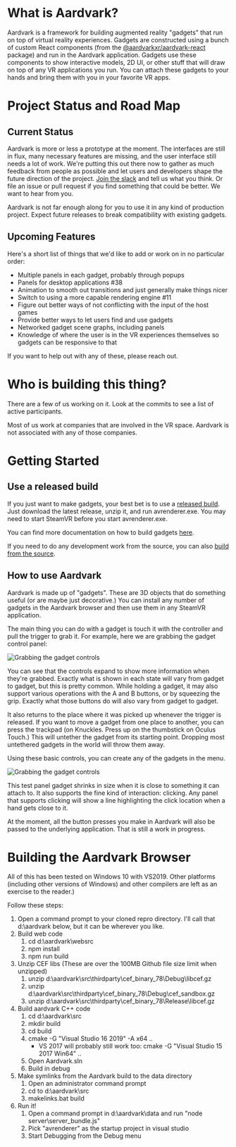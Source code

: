 # What is Aardvark?

Aardvark is a framework for building augmented reality "gadgets" that run on top of virtual reality experiences. 
Gadgets are constructed using a bunch of custom React components (from the [@aardvarkxr/aardvark-react](https://www.npmjs.com/package/@aardvarkxr/aardvark-react) package) and run in the Aardvark application.
Gadgets use these components to show interactive models, 2D UI, or other stuff that will draw on top of any VR applications you run.
You can attach these gadgets to your hands and bring them with you in your favorite VR apps.

# Project Status and Road Map

## Current Status

Aardvark is more or less a prototype at the moment.
The interfaces are still in flux, many necessary features are missing, and the user interface still needs a lot of work.
We're putting this out there now to gather as much feedback from people as possible and let users and developers shape the future direction of the project. 
[Join the slack](https://join.slack.com/t/aardvarkxr/shared_invite/enQtODU1MTM3NjI5OTg3LTM0MGI4NzRjZDBjYTJjN2E1ZWIxNjU5MzdmNWZjMWVmM2UzMWE4MWZhOWY1YzI2MDMzZDNmZjhhNzViY2YxYWU) and tell us what you think.
Or file an issue or pull request if you find something that could be better. 
We want to hear from you.

Aardvark is not far enough along for you to use it in any kind of production project.
Expect future releases to break compatibility with existing gadgets.

## Upcoming Features

Here's a short list of things that we'd like to add or work on in no particular order:

* Multiple panels in each gadget, probably through popups
* Panels for desktop applications #38
* Animation to smooth  out transitions and just generally make things nicer
* Switch to using a more capable rendering engine #11
* Figure out better ways of not conflicting with the input of the host games
* Provide better ways to let users find and use gadgets
* Networked gadget scene graphs, including panels
* Knowledge of where the user is in the VR experiences themselves so gadgets can be responsive to that

If you want to help out with any of these, please reach out.

# Who is building this thing?

There are a few of us working on it.
Look at the commits to see a list of active participants.

Most of us work at companies that are involved in the VR space.
Aardvark is not associated with any of those companies.

# Getting Started

## Use a released build

If you just want to make gadgets, your best bet is to use a <a href="https://github.com/JoeLudwig/aardvark/releases">released build</a>.
Just download the latest release, unzip it, and run avrenderer.exe.
You may need to start SteamVR before you start avrenderer.exe.

You can find more documentation on how to build gadgets [here](https://aardvarkxr.github.io/aardvark/).

If you need to do any development work from the source, you can also [build from the source](#building-the-aardvark-browser).

## How to use Aardvark

Aardvark is made up of "gadgets". 
These are 3D objects that do something useful (or are maybe just decorative.) 
You can install any number of gadgets in the Aardvark browser and then use them in any SteamVR application.

The main thing you can do with a gadget is touch it with the controller and pull the trigger to grab it. 
For example, here we are grabbing the gadget control panel:

![Grabbing the gadget controls](https://aardvarkxr.github.io/aardvark/images/grab_gadget_controls.webp)

You can see that the controls expand to show more information when they're grabbed.
Exactly what is shown in each state will vary from gadget to gadget, but this is pretty common.
While holding a gadget, it may also support various operations with the A and B buttons, or by squeezing the grip. 
Exactly what those buttons do will also vary from gadget to gadget.

It also returns to the place where it was picked up whenever the trigger is released. 
If you want to move a gadget from one place to another, you can press the trackpad (on Knuckles. Press up on the thumbstick on Oculus Touch.)
This will untether the gadget from its starting point.
Dropping most untethered gadgets in the world will throw them away.

Using these basic controls, you can create any of the gadgets in the menu. 

![Grabbing the gadget controls](https://aardvarkxr.github.io/aardvark/images/create_gadget_from_menu.webp)

This test panel gadget shrinks in size when it is close to something it can attach to.
It also supports the fine kind of interaction: clicking. 
Any panel that supports clicking will show a line highlighting the click location when a hand gets close to it.

At the moment, all the button presses you make in Aardvark will also be passed to the underlying application. 
That is still a work in progress.

# Building the Aardvark Browser

All of this has been tested on Windows 10 with VS2019.
Other platforms (including other versions of Windows) and other compilers are left as an exercise to the reader.)

Follow these steps:

1. Open a command prompt to your cloned repro directory. I'll call that d:\aardvark below, but it can be wherever you like.
2. Build web code
   1. cd d:\aardvark\websrc
   2. npm install
   3. npm run build
3. Unzip CEF libs (These are over the 100MB Github file size limit when unzipped)
   1. unzip d:\aardvark\src\thirdparty\cef_binary_78\Debug\libcef.gz
   2. unzip d:\aardvark\src\thirdparty\cef_binary_78\Debug\cef_sandbox.gz
   3. unzip d:\aardvark\src\thirdparty\cef_binary_78\Release\libcef.gz
4. Build aardvark C++ code
   1. cd d:\aardvark\src
   2. mkdir build
   3. cd build
   4. cmake -G "Visual Studio 16 2019" -A x64 .. 
      * VS 2017 will probably still work too: cmake -G "Visual Studio 15 2017 Win64" .. 
   5. Open Aardvark.sln 
   6. Build in debug
5. Make symlinks from the Aardvark build to the data directory
   1. Open an administrator command prompt
   2. cd to d:\aardvark\src
   3. makelinks.bat build
6. Run it!
   1. Open a command prompt in d:\aardvark\data and run "node server\server_bundle.js"
   1. Pick "avrenderer" as the startup project in visual studio
   2. Start Debugging from the Debug menu



